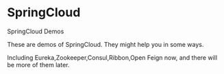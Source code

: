 # SpringCloud
SpringCloud Demos

These are demos of SpringCloud. They might help you in some ways.

Including Eureka,Zookeeper,Consul,Ribbon,Open Feign now, and there will be more of them later.
